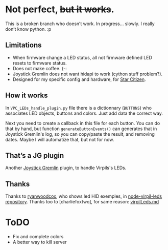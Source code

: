 # Not perfect, ~~but it works~~.

This is a broken branch who doesn’t work.
In progress… slowly. I really don’t know python. :p


## Limitations

- When firmware change a LED status, all not firmware defined LED resets to firmware status.
- Does not make coffee. (-:
- Joystick Gremlin does not want hidapi to work (cython stuff problem?).
- Designed for my specific config and hardware, for [Star Citizen](https://github.com/Luvwahraan/SC-Configs).


## How it works

In `VPC_LEDs_handle_plugin.py` file there is a dictionnary (`BUTTONS`) who associates LED objects, buttons and colors.
Just add data the correct way.

Next you need to create a callback in this file for each button.
You can do that by hand, but function `generateButtonEvents()` can generates that in Joystick Gremlin's log, so you can copy/paste the result, and removing dates.
Maybe I will automatize that, but not for now.


## That’s a JG plugin

Another [Joystick Gremlin](https://github.com/WhiteMagic/JoystickGremlin) plugin, to handle Virpils's LEDs.


## Thanks

Thanks to [ryanwoodcox](https://github.com/ryanwoodcox), who shows led HID exemples,
in [node-virpil-leds repository](https://github.com/ryanwoodcox/node-virpil-leds).
Thanks too to [charliefoxtwo], for same reason: [virpilLeds.md ](https://gist.github.com/charliefoxtwo/d294636e322402d1ea4a0f7b7e8aa52c)


# ToDO

- Fix and complete colors
- A better way to kill server
